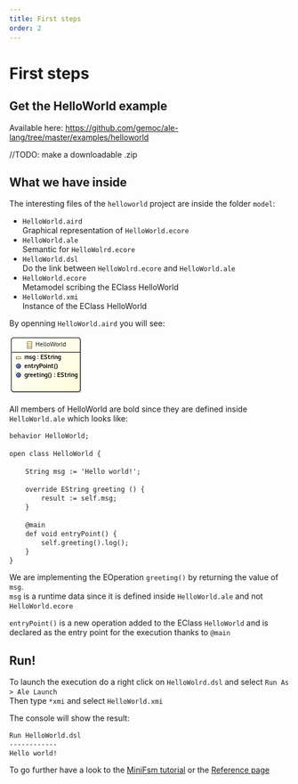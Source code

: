 ```yaml
---
title: First steps
order: 2
---
```


First steps
===========

Get the HelloWorld example
--------------------------

Available here: https://github.com/gemoc/ale-lang/tree/master/examples/helloworld

//TODO: make a downloadable .zip

What we have inside
-------------------

The interesting files of the `helloworld` project are inside the folder `model`:

* `HelloWorld.aird`<br>
  Graphical representation of `HelloWorld.ecore`
* `HelloWorld.ale`<br>
  Semantic for `HelloWolrd.ecore`
* `HelloWorld.dsl`<br>
  Do the link between `HelloWolrd.ecore` and `HelloWorld.ale`
* `HelloWorld.ecore`<br>
  Metamodel scribing the EClass HelloWorld
* `HelloWorld.xmi`<br>
  Instance of the EClass HelloWorld

By openning `HelloWorld.aird` you will see:

![HelloWorld](img/HelloWorld.png)

All members of HelloWorld are bold since they are defined inside `HelloWorld.ale` which looks like:

```
behavior HelloWorld;

open class HelloWorld {
	
	String msg := 'Hello world!';
	
	override EString greeting () {
		result := self.msg;
	}
	
	@main
	def void entryPoint() {
		self.greeting().log();
	}
}
```
We are implementing the EOperation `greeting()` by returning the value of `msg`.<br>
`msg` is a runtime data since it is defined inside `HelloWorld.ale` and not `HelloWorld.ecore`

`entryPoint()` is a new operation added to the EClass `HelloWorld` and is declared as the entry point for the execution thanks to `@main`

Run!
----

To launch the execution do a right click on `HelloWolrd.dsl` and select `Run As > Ale Launch`<br>
Then type `*xmi` and select `HelloWorld.xmi`

The console will show the result:

```
Run HelloWorld.dsl
------------
Hello world!
```

To go further have a look to the [MiniFsm tutorial](tutorial.html) or the [Reference page](reference.html)

